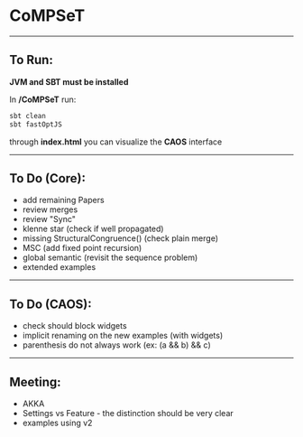 # CoMPSeT
___

## To Run:
**JVM and SBT must be installed**  
  
In **/CoMPSeT** run:
````bash
sbt clean
sbt fastOptJS
````
through **index.html** you can visualize the **CAOS** interface
___

## To Do (Core):
- add remaining Papers
- review merges
- review "Sync"
- klenne star (check if well propagated)
- missing StructuralCongruence() (check plain merge)
- MSC (add fixed point recursion)
- global semantic (revisit the sequence problem)
- extended examples
___

## To Do (CAOS):
- check should block widgets
- implicit renaming on the new examples (with widgets)
- parenthesis do not always work (ex: (a && b) && c)
---

## Meeting:
- AKKA
- Settings vs Feature - the distinction should be very clear
- examples using v2